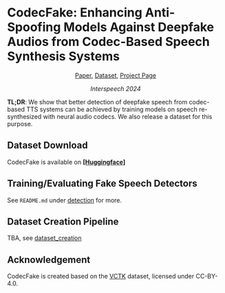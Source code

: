 # CodecFake: Enhancing Anti-Spoofing Models Against Deepfake Audios from Codec-Based Speech Synthesis Systems

<p align="center">  
    <a href="https://arxiv.org/abs/2406.07237">Paper</a>,
    <a href="https://huggingface.co/datasets/rogertseng/CodecFake">Dataset</a>,
    <a href="https://codecfake.github.io/">Project Page</a>
</p>
<p align="center">  
    <i>Interspeech 2024</i>
</p>

**TL;DR**: We show that better detection of deepfake speech from codec-based TTS systems can be achieved by training models on speech re-synthesized with neural audio codecs.
We also release a dataset for this purpose.

## Dataset Download

CodecFake is available on **[[Huggingface]](https://huggingface.co/datasets/rogertseng/CodecFake)**

## Training/Evaluating Fake Speech Detectors 

See `README.md` under [detection](detection) for more.

## Dataset Creation Pipeline

TBA, see [dataset_creation](dataset_creation)

## Acknowledgement

CodecFake is created based on the [VCTK](https://datashare.ed.ac.uk/handle/10283/3443) dataset, licensed under CC-BY-4.0.

